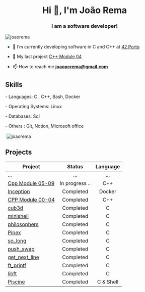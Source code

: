 <h1 align="center">Hi 👋, I'm João Rema</h1>
<h3 align="center">I am a software developer!</h3>

<p align="left"> <img src="https://komarev.com/ghpvc/?username=joaorema&label=Profile%20views&color=0e75b6&style=flat" alt="joaorema" /> </p>

- 🔭 I’m currently developing software in C and C++ at [42 Porto](https://www.42porto.com/pt/)

- 🌱 My last project [C++ Module 04](https://github.com/joaorema/Cplus/tree/main/Module4)

- 📫 How to reach me **joaopcrema@gmail.com**

</p>

## Skills

<p> - Languages: C , C++, Bash, Docker<p> 
<p> - Operating Systems: Linux<p>
<p> - Databases: Sql<p>
<p> - Others : Git, Notion, Microsoft office<p>

</p>

<p>&nbsp;<img align="center" src="https://github-readme-stats.vercel.app/api?username=joaorema&show_icons=true&locale=en" alt="joaorema" /></p>

</p>

## Projects

| Project | Status   | Language |
| ---- | :--: | :--:
| ... | ... | ... | ... |
| [Cpp Module 05-09](https://github.com/joaorema/Cplus) | In progress .. | C++
| [Inception](https://github.com/joaorema/Inception) | Completed | Docker 
| [CPP Module 00-04](https://github.com/joaorema/Cplus) | Completed | C++ 
| [cub3d](https://github.com/joaorema/cub3d) | Completed | C        
| [minishell](https://github.com/joaorema/Minishell) | Completed | C       
| [philosophers](https://github.com/joaorema/Projects-42/tree/main/Projects/Rank3/philo) | Completed | C      
| [Pipex](https://github.com/joaorema/Projects-42/tree/main/Projects/Rank2/Pipex) | Completed | C 
| [so_long](https://github.com/joaorema/Projects-42/tree/main/Projects/Rank2/So_Long) | Completed | C 
| [push_swap](https://github.com/joaorema/Projects-42/tree/main/Projects/Rank2/Push_swap) | Completed | C 
| [get_next_line](https://github.com/joaorema/Projects-42/tree/main/Projects/Rank1/Get_next_line) | Completed | C 
| [ft_printf](https://github.com/joaorema/Projects-42/tree/main/Projects/Rank1/ft_printf) | Completed | C  
| [libft](https://github.com/joaorema/Projects-42/tree/main/Projects/Rank0) | Completed | C  
| [Piscine](https://github.com/joaorema/Pescine-42) | Completed | C & Shell       | :swimmer::white_check_mark: :swimmer: :white_check_mark: |
